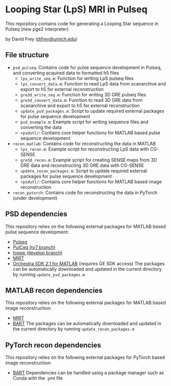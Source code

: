# Looping Star (LpS) MRI in Pulseq
This repository contains code for generating a Looping Star sequence in Pulseq (new pge2 interpreter)

by David Frey (djfrey@umich.edu)

## File structure
- `psd_pulseq`: Contains code for pulse sequence development in Pulseq, and converting acquired data to formatted h5 files
  - `lps_write_seq.m`: Function for writing LpS pulseq files
  - `lps_convert_data.m`: Function to read LpS data from scanarchive and export to h5 for external reconstruction
  - `gre3d_write_seq.m`: Function for writing 3D GRE pulseq files
  - `gre3d_convert_data.m`: Function to read 3D GRE data from scanarchive and export to h5 for external reconstruction
  - `update_psd_packages.m`: Script to update required external packages for pulse sequence development
  - `psd_example.m`: Example script for writing sequence files and converting the data
  - `+psdutl/`: Contains core helper functions for MATLAB based pulse sequence development
- `recon_matlab`: Contains code for reconstructing the data in MATLAB
  - `lps_recon.m`: Example script for reconstructing LpS data with CG-SENSE
  - `gre3d_recon.m`: Example script for creating SENSE maps from 3D GRE data and reconstructing 3D GRE data with CG-SENSE
  - `update_recon_packages.m`: Script to update required external packages for pulse sequence development
  - `+psdutl/`: Contains core helper functions for MATLAB based image reconstruction
- `recon_pytorch`: Contains code for reconstructing the data in PyTorch
  (under development)

## PSD dependencies
This repository relies on the following external packages for MATLAB based pulse sequence development:
- [Pulseq](https://github.com/pulseq/pulseq)
- [PulCeq (tv7 branch)](https://github.com/HarmonizedMRI/PulCeq/tree/tv7)
- [toppe (develop branch)](https://github.com/toppeMRI/toppe/tree/develop)
- [MIRT](https://github.com/JeffFessler/MIRT)
- [Orchestra SDK 2.1 for MATLAB](https://weconnect.gehealthcare.com/s/feed/0D53a00008pQ1Q8CAK) (requires GE SDK access)
The packages can be automatically downloaded and updated in the current directory by running `update_psd_packages.m`

## MATLAB recon dependencies
This repository relies on the following external packages for MATLAB based image reconstruction:
- [MIRT](https://github.com/JeffFessler/MIRT)
- [BART](https://github.com/mrirecon/bart)
The packages can be automatically downloaded and updated in the current directory by running `update_recon_packages.m`

## PyTorch recon dependencies
This repository relies on the following external packages for PyTorch based image reconstruction:
- [BART](https://github.com/mrirecon/bart)
Dependencies can be handled using a package manager such as Conda with the .yml file
